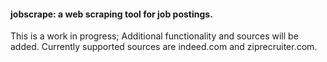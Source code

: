 #### jobscrape: a web scraping tool for job postings. 
This is a work in progress; Additional functionality and sources will be added.  Currently supported sources are indeed.com and ziprecruiter.com. 
